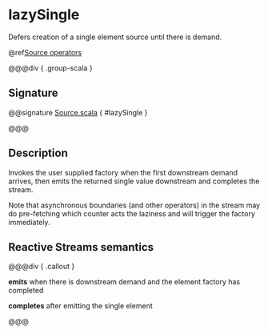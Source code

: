 # lazySingle

Defers creation of a single element source until there is demand.

@ref[Source operators](../index.md#source-operators)

@@@div { .group-scala }

## Signature

@@signature [Source.scala](/akka-stream/src/main/scala/akka/stream/scaladsl/Source.scala) { #lazySingle }

@@@

## Description

Invokes the user supplied factory when the first downstream demand arrives, then emits the returned single value 
downstream and completes the stream.

Note that asynchronous boundaries (and other operators) in the stream may do pre-fetching which counter acts
the laziness and will trigger the factory immediately.

## Reactive Streams semantics

@@@div { .callout }

**emits** when there is downstream demand and the element factory has completed

**completes** after emitting the single element

@@@

